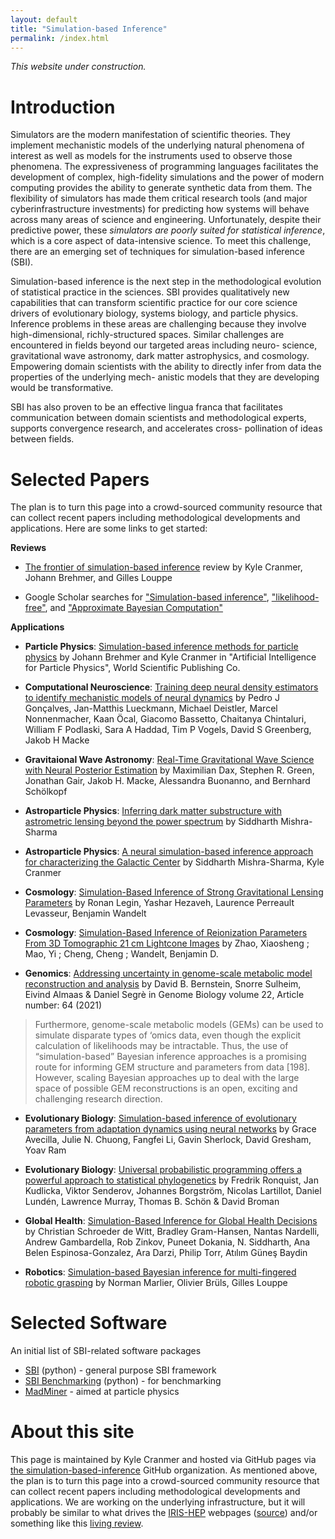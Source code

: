 ```yaml
---
layout: default
title: "Simulation-based Inference"
permalink: /index.html
---
```


*This website under construction.*


# Introduction

Simulators are the modern manifestation of scientific theories. They implement mechanistic models of the underlying natural phenomena of interest as well as models for the instruments used to observe those phenomena. The expressiveness of programming languages facilitates the development of complex, high-fidelity simulations and the power of modern computing provides the ability to generate synthetic data from them. The flexibility of simulators has made them critical research tools (and major cyberinfrastructure investments) for predicting how systems will behave across many areas of science and engineering. Unfortunately, despite their predictive power, these *simulators are poorly suited for statistical inference*, which is a core aspect of data-intensive science. To meet this challenge, there are an emerging set of techniques for simulation-based inference (SBI).

Simulation-based inference is the next step in the methodological evolution of statistical practice in the sciences. SBI provides qualitatively new capabilities that can transform scientific practice for our core science drivers of evolutionary biology, systems biology, and particle physics. Inference problems in these areas are challenging because they involve high-dimensional, richly-structured spaces. Similar challenges are encountered in fields beyond our targeted areas including neuro- science, gravitational wave astronomy, dark matter astrophysics, and cosmology. Empowering domain scientists with the ability to directly infer from data the properties of the underlying mech- anistic models that they are developing would be transformative.

SBI has also proven to be an effective lingua franca that facilitates communication between domain scientists and methodological experts, supports convergence research, and accelerates cross- pollination of ideas between fields. 

# Selected Papers

The plan is to turn this page into a crowd-sourced community resource that can collect recent papers including methodological developments and applications. Here are some links to get started:

**Reviews**
 * [The frontier of simulation-based inference](https://doi.org/10.1073/pnas.1912789117) review by Kyle Cranmer, Johann Brehmer, and Gilles Louppe

 * Google Scholar searches for ["Simulation-based inference"](https://scholar.google.com/scholar?hl=en&as_sdt=0%2C33&q=%22simulation-based+inference%22+&btnG=),  ["likelihood-free"](https://scholar.google.com/scholar?hl=en&as_sdt=0%2C33&q=%22likelihood-free%22+&btnG=), and ["Approximate Bayesian Computation"](https://scholar.google.com/scholar?hl=en&as_sdt=0%2C33&as_vis=1&q=%22approximate+bayesian+computation%22&btnG=)


**Applications**

* **Particle Physics**: [Simulation-based inference methods for particle physics](https://arxiv.org/abs/2010.06439) by Johann Brehmer and Kyle Cranmer in "Artificial Intelligence for Particle Physics", World Scientific Publishing Co.

* **Computational Neuroscience**: [Training deep neural density estimators to identify mechanistic models of neural dynamics](https://elifesciences.org/articles/56261) by Pedro J Gonçalves, Jan-Matthis Lueckmann, Michael Deistler, Marcel Nonnenmacher, Kaan Öcal, Giacomo Bassetto, Chaitanya Chintaluri, William F Podlaski, Sara A Haddad, Tim P Vogels, David S Greenberg, Jakob H Macke


* **Gravitaional Wave Astronomy**: [Real-Time Gravitational Wave Science with Neural Posterior Estimation](https://journals.aps.org/prl/abstract/10.1103/PhysRevLett.127.241103) by Maximilian Dax, Stephen R. Green, Jonathan Gair, Jakob H. Macke, Alessandra Buonanno, and Bernhard Schölkopf

* **Astroparticle Physics**: [Inferring dark matter substructure with astrometric lensing beyond the power spectrum](https://iopscience.iop.org/article/10.1088/2632-2153/ac494a/meta) by Siddharth Mishra-Sharma

* **Astroparticle Physics**: [A neural simulation-based inference approach for characterizing the Galactic Center](https://arxiv.org/abs/2110.06931) by Siddharth Mishra-Sharma, Kyle Cranmer

* **Cosmology**: [Simulation-Based Inference of Strong Gravitational Lensing Parameters](https://arxiv.org/abs/2112.05278) by Ronan Legin, Yashar Hezaveh, Laurence Perreault Levasseur, Benjamin Wandelt

* **Cosmology**: [Simulation-Based Inference of Reionization Parameters From 3D Tomographic 21 cm Lightcone Images](https://arxiv.org/abs/2105.03344) by Zhao, Xiaosheng ;  Mao, Yi ;  Cheng, Cheng ;  Wandelt, Benjamin D.

* **Genomics**: [Addressing uncertainty in genome-scale metabolic model reconstruction and analysis](https://link.springer.com/article/10.1186/s13059-021-02289-z) by David B. Bernstein, Snorre Sulheim, Eivind Almaas & Daniel Segrè in Genome Biology volume 22, Article number: 64 (2021)
> Furthermore, genome-scale metabolic models (GEMs) can be used to simulate disparate types of ‘omics data, even though the explicit calculation of likelihoods may be intractable. Thus, the use of “simulation-based” Bayesian inference approaches is a promising route for informing GEM structure and parameters from data [198]. However, scaling Bayesian approaches up to deal with the large space of possible GEM reconstructions is an open, exciting and challenging research direction.

* **Evolutionary Biology**: [Simulation-based inference of evolutionary parameters from adaptation dynamics using neural networks](https://www.biorxiv.org/content/10.1101/2021.09.30.462581v1.abstract) by  Grace Avecilla,  Julie N. Chuong, Fangfei Li,  Gavin Sherlock,  David Gresham,  Yoav Ram

* **Evolutionary Biology**: [Universal probabilistic programming offers a powerful approach to statistical phylogenetics]() by Fredrik Ronquist, Jan Kudlicka, Viktor Senderov, Johannes Borgström, Nicolas Lartillot, Daniel Lundén, Lawrence Murray, Thomas B. Schön & David Broman 

* **Global Health**: [Simulation-Based Inference for Global Health Decisions](https://arxiv.org/abs/2005.07062) by Christian Schroeder de Witt, Bradley Gram-Hansen, Nantas Nardelli, Andrew Gambardella, Rob Zinkov, Puneet Dokania, N. Siddharth, Ana Belen Espinosa-Gonzalez, Ara Darzi, Philip Torr, Atılım Güneş Baydin

* **Robotics**: [Simulation-based Bayesian inference for multi-fingered robotic grasping](https://arxiv.org/abs/2109.14275) by Norman Marlier, Olivier Brüls, Gilles Louppe


# Selected Software

An initial list of SBI-related software packages

 * [SBI](https://www.mackelab.org/sbi/) (python) - general purpose SBI framework
 * [SBI Benchmarking](https://github.com/mackelab/sbibm/) (python) - for benchmarking
 * [MadMiner](https://madminer-tool.github.io/madminer-tutorial/tutorial/0_intro.html) - aimed at particle physics



# About this site

This page is maintained by Kyle Cranmer and hosted via GitHub pages via [the simulation-based-inference](http://github.com/simulation-based-inference/) GitHub organization. As mentioned above, the plan is to turn this page into a crowd-sourced community resource that can collect recent papers including methodological developments and applications. We are working on the underlying infrastructure, but it will probably be similar to what drives the [IRIS-HEP](https://iris-hep.org) webpages ([source](http://github.com/iris-hep/iris-hep.github.io-source)) and/or something like this [living review](https://github.com/iml-wg/HEPML-LivingReview).


